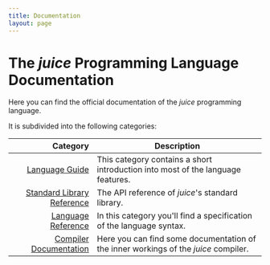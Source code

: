```yaml
---
title: Documentation
layout: page
---
```


# The *juice* Programming Language Documentation

Here you can find the official documentation of the *juice* programming language.  

It is subdivided into the following categories:

| Category | Description |
| -: | - |
| [Language Guide](./language-guide) | This category contains a short introduction into most of the language features. |
| [Standard Library Reference](./stdlib-reference) | The API reference of *juice*'s standard library. |
| [Language Reference](./language-reference) | In this category you'll find a specification of the language syntax. |
| [Compiler Documentation](./compiler-documentation) | Here you can find some documentation of the inner workings of the *juice* compiler. |
